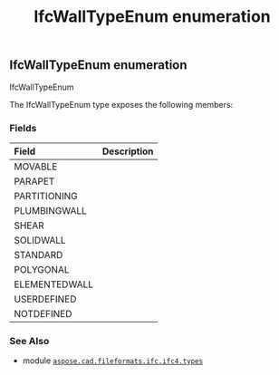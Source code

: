 ﻿---
title: IfcWallTypeEnum enumeration
second_title: Aspose.CAD for Python via .NET API References
description: 
type: docs
weight: 3880
url: /python-net/aspose.cad.fileformats.ifc.ifc4.types/ifcwalltypeenum/
is_root: false
---

## IfcWallTypeEnum enumeration

IfcWallTypeEnum



The IfcWallTypeEnum type exposes the following members:

### Fields
| Field | Description |
| :- | :- |
| MOVABLE |  |
| PARAPET |  |
| PARTITIONING |  |
| PLUMBINGWALL |  |
| SHEAR |  |
| SOLIDWALL |  |
| STANDARD |  |
| POLYGONAL |  |
| ELEMENTEDWALL |  |
| USERDEFINED |  |
| NOTDEFINED |  |



### See Also
* module [`aspose.cad.fileformats.ifc.ifc4.types`](..)
